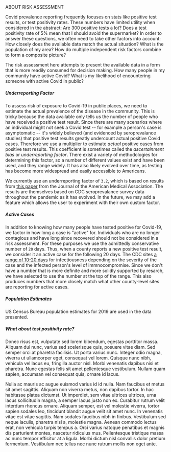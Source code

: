 <div class="tile-header">ABOUT RISK ASSESSMENT</div>
<div class="tile-body">

Covid prevalence reporting frequently focuses on stats like positive test results, or test
positivity rates.  These numbers have limited utility when considered in the
abstract: Are 300 positive tests a lot?  Does a test positivity rate of 5% mean
that I should avoid the supermarket?  In order to answer these questions, we
often need to take other factors into account: How closely does the available
data match the actual situation?  What is the population of my area?  How do
multiple independent risk factors combine to form a composite picture?

The risk assessment here attempts to present the available data in a form that
is more readily consumed for decision making.  How many people in my community
have active Covid?  What is my likelihood of encountering someone with active
Covid in public?

##### Underreporting Factor

To assess risk of exposure to Covid-19 in public places, we need to estimate the
actual prevalence of the disease in the community.  This is tricky because the
data available only tells us the number of people who have received a positive
test result.  Since there are many scenarios where an individual might not seek
a Covid test -- for example a person's case is asymptomatic -- it's widely
believed (and evidenced by seroprevalance studies) that positive test results
greatly undercount actual positive Covid cases.  Therefore we use a multiplier
to estimate _actual_ positive cases from positive test results.  This
coefficient is sometimes called the _ascertainment bias_ or _underreporting
factor_.  There exist a variety of methodologies for determining this factor, so
a number of different values exist and have been used, and they range widely.
It has also likely evolved over time, as testing has become more widespread and
easily accessible to Americans.

We currently use an underreporting factor of `3.2`, which is based on results
from [this paper][1] from the Journal of the American Medical Association.  The
results are themselves based on CDC seroprevalance survey data throughout the
pandemic as it has evolved.  In the future, we may add a feature which allows
the user to experiment with their own custom factor.

[1]: http://yahoo.com


##### Active Cases

In addition to knowing how many people have tested positive for Covid-19, we
factor in how long a case is "active" for.  Individuals who are no longer
contagious and have long since recovered should not be considered in a risk
assessment.  For these purposes we use the admittedly conservative number of
`20` days.  Thus, when a county reports a new positive test result, we consider
it an active case for the following 20 days.  The CDC sites [a range of 10-20
days][2] for infectiousness depending on the severity of the case and the
infected person's level of immnocompromise.  Since we don't have a number that
is more definite and more solidly supported by resarch, we have selected to use
the number at the top of the range.  This also produces numbers that more
closely match what other county-level sites are reporting for active cases.

[2]: https://www.cdc.gov/coronavirus/2019-ncov/hcp/duration-isolation.html#:~:text=Available%20data%20indicate%20that%20persons,20%20days%20after%20symptom%20onset


##### Population Estimates

US Census Bureau population estimates for 2019 are used in the data presented.


##### What about test positivity rate?

Donec risus est, vulputate sed lorem bibendum, egestas porttitor massa. Aliquam
dui nunc, varius sed scelerisque quis, posuere vitae diam. Sed semper orci at
pharetra facilisis. Ut porta varius nunc. Integer odio magna, viverra ut
ullamcorper eget, consequat vel lorem. Quisque nunc nibh, vehicula vel lacus eu,
fringilla auctor nisl. Morbi venenatis dapibus nisi et pharetra. Nunc egestas
felis sit amet pellentesque vestibulum. Nullam quam sapien, accumsan vel
consequat quis, ornare id lacus.

Nulla ac mauris ac augue euismod varius id id nulla. Nam faucibus et metus sit
amet sagittis. Aliquam non viverra metus, non dapibus tortor. In hac habitasse
platea dictumst. Ut imperdiet, sem vitae ultrices ultrices, urna lacus
sollicitudin magna, a semper lacus justo non ex. Curabitur rutrum velit interdum
rhoncus ornare. Aliquam semper, est vel molestie viverra, tortor sapien sodales
leo, tincidunt blandit augue velit sit amet nunc. In venenatis vitae est vitae
sagittis. Nam sodales faucibus nibh in finibus. Vestibulum sed neque iaculis,
pharetra nisl a, molestie magna. Aenean commodo lectus erat, non vehicula turpis
tempus a. Orci varius natoque penatibus et magnis dis parturient montes,
nascetur ridiculus mus. Pellentesque tristique massa ac nunc tempor efficitur at
a ligula. Morbi dictum nisl convallis dolor pretium fermentum. Vestibulum nec
tellus nec nunc rutrum mollis non eget ante.

</div>
